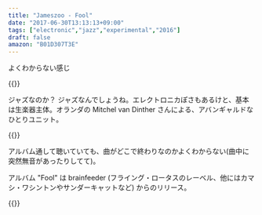 ```yaml
---
title: "Jameszoo - Fool"
date: "2017-06-30T13:13:13+09:00"
tags: ["electronic","jazz","experimental","2016"]
draft: false
amazon: "B01D307T3E"
---
```


よくわからない感じ

{{<youtube THYTYF4ihLs>}}

ジャズなのか？ ジャズなんでしょうね。エレクトロニカぽさもあるけと、基本は生楽器主体。オランダの Mitchel van Dinther さんによる、アバンギャルドなひとりユニット。

{{<youtube A7tY7TDYzR8>}}

アルバム通して聴いていても、曲がどこで終わりなのかよくわからない(曲中に突然無音があったりしてて)。

アルバム "Fool" は brainfeeder (フライング・ロータスのレーベル、他にはカマシ・ワシントンやサンダーキャットなど) からのリリース。

{{<amazon B01D307T3E>}}
